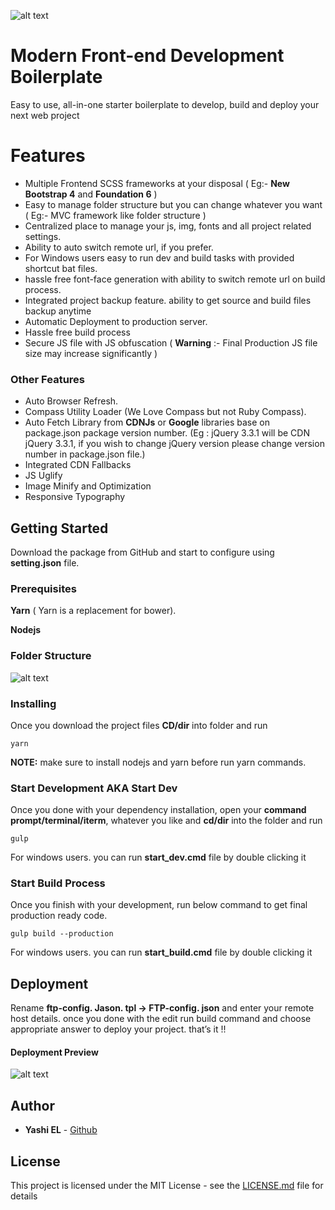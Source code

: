 ![alt text](https://raw.githubusercontent.com/yashiel/Modern-Web-Boilerplate/master/src/img/intro.png)
# Modern Front-end Development Boilerplate

Easy to use, all-in-one starter boilerplate to develop, build and deploy your next web project

# Features
* Multiple Frontend SCSS frameworks at your disposal ( Eg:- **New Bootstrap 4** and **Foundation 6** )
* Easy to manage folder structure but you can change whatever you want ( Eg:- MVC framework like folder structure )
* Centralized place to manage your js, img, fonts and all project related settings.
* Ability to auto switch remote url, if you prefer.
* For Windows users easy to run dev and build tasks with provided shortcut bat files.
* hassle free font-face generation with ability to switch remote url on build process.
* Integrated project backup feature. ability to get source and build files backup anytime
* Automatic Deployment to production server.
* Hassle free build process
* Secure JS file with JS obfuscation ( **Warning** :- Final Production JS file size may increase significantly )

### Other Features

* Auto Browser Refresh.
* Compass Utility Loader (We Love Compass but not Ruby Compass).
* Auto Fetch Library from **CDNJs** or **Google** libraries base on package.json package version number. (Eg : jQuery 3.3.1 will be CDN jQuery 3.3.1, if you wish to change jQuery version please change version number in package.json file.)
* Integrated CDN Fallbacks
* JS Uglify
* Image Minify and Optimization
* Responsive Typography

## Getting Started

Download the package from GitHub and start to configure using **setting.json** file.

### Prerequisites

**Yarn** ( Yarn is a replacement for bower).

**Nodejs**

### Folder Structure
![alt text](https://raw.githubusercontent.com/yashiel/Modern-Web-Boilerplate/master/src/img/web-boilerplate%20-%20Visual%20Studio%20Code.png)

### Installing

Once you download the project files **CD/dir** into folder and run

```
yarn
```

**NOTE:** make sure to install nodejs and yarn before run yarn commands.

### Start Development AKA Start Dev

Once you done with your dependency installation, open your **command prompt/terminal/iterm**, whatever you like and **cd/dir** into the folder and run
```
gulp
```
For windows users. you can run **start_dev.cmd** file by double clicking it

### Start Build Process

Once you finish with your development, run below command to get final production ready code.
```
gulp build --production
```
For windows users. you can run **start_build.cmd** file by double clicking it


## Deployment

Rename **ftp-config. Jason. tpl -> FTP-config. json** and enter your remote host details. once you done with the edit run build command and choose appropriate answer to deploy your project. that’s it !!

#### Deployment Preview
![alt text](https://raw.githubusercontent.com/yashiel/Modern-Web-Boilerplate/master/src/img/snap2.png)

## Author

* **Yashi EL** -  [Github](https://github.com/yashiel)

## License

This project is licensed under the MIT License - see the [LICENSE.md](LICENSE.md) file for details


